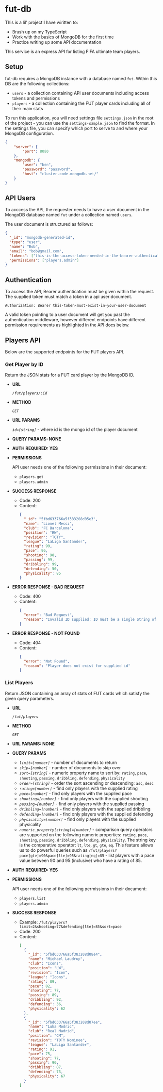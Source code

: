 # fut-db

This is a lil' project I have wiritten to:

- Brush up on my TypeScript
- Work with the basics of MongoDB for the first time
- Practice writing up some API documentation

This service is an express API for listing FIFA ultimate team players.

## Setup
fut-db requires a MongoDB instance with a database named `fut`. Within this DB are the following collections:
- `users` - a collection containing API user documents including access tokens and permissions
- `players` - a collection containing the FUT player cards including all of their main stats

To run this application, you will need settings file `settings.json` in the root of the project - you can use the `settings-sample.json` to find the format. In the settings file, you can specify which port to serve to and where your MongoDB configuration.

```json
{
    "server": {
        "port": 8080
    },
    "mongodb": {
        "user": "ben",
        "password": "password",
        "host": "cluster.code.mongodb.net/"
    }
}
```

## API Users

To acccess the API, the requester needs to have a user document in the MongoDB database named `fut` under a collection named `users`.

The user document is structured as follows:

```json
{
  "_id": "mongodb-generated-id",
  "type": "user",
  "name": "Bob",
  "email": "bob@gmail.com",
  "tokens": ["this-is-the-access-token-needed-in-the-bearer-authentication"],
  "permissions": ["players.admin"]
}
```

## Authentication

To access the API, Bearer authentication must be given within the request. The supplied token must match a token in a api user document.

```
Authorization: Bearer this-token-must-exist-in-your-user-document
```

A valid token pointing to a user document will get you past the authentication middleware, however different endpoints have different permission requirements as highlighted in the API docs below.

## Players API

Below are the supported endpoints for the FUT players API.

### **Get Player by ID**

Return the JSON stats for a FUT card player by the MongoDB ID.

- **URL**

  _`/fut/players/:id`_

- **METHOD**

  _`GET`_

- **URL PARAMS**

  _`id=[string]`_ - where id is the mongo id of the player document

- **QUERY PARAMS: NONE**

- **AUTH REQUIRED: YES**

- **PERMISSIONS**

  API user needs one of the following permissions in their document:

  - `players.get`
  - `players.admin`

- **SUCCESS RESPONSE**

  - Code: 200
  - Content:
    ```json
    {
      "_id": "5fbd633766a5f383208d05e3",
      "name": "Lionel Messi",
      "club": "FC Barcelona",
      "position": "RW",
      "revision": "TOTY",
      "league": "LaLiga Santander",
      "rating": 99,
      "pace": 96,
      "shooting": 98,
      "passing": 99,
      "dribbling": 99,
      "defending": 50,
      "physicality": 85
    }
    ```

- **ERROR RESPONSE - BAD REQUEST**

  - Code: 400
  - Content:
    ```json
    {
      "error": "Bad Request",
      "reason": "Invalid ID supplied: ID must be a single String of 12 bytes or a string of 24 hex characters"
    }
    ```

- **ERROR RESPONSE - NOT FOUND**
  - Code: 404
  - Content:
    ```json
    {
      "error": "Not Found",
      "reason": "Player does not exist for supplied id"
    }
    ```

### **List Players**

Return JSON containing an array of stats of FUT cards which satisfy the given query parameters.

- **URL**

  _`/fut/players`_

- **METHOD**

  _`GET`_

- **URL PARAMS: NONE**

- **QUERY PARAMS**

  - _`limit=[number]`_ - number of documents to return
  - _`skip=[number]`_ - number of documents to skip over
  - _`sort=[string]`_ - numeric property name to sort by: `rating`, `pace`, `shooting`, `passing`, `dribbling`, `defending`, `physicality`
  - _`order=[string]`_ - order the sort ascending or descending: `asc`, `desc`
  - _`rating=[number]`_ - find only players with the supplied rating
  - _`pace=[number]`_ - find only players with the supplied pace
  - _`shooting=[number]`_ - find only players with the supplied shooting
  - _`passing=[number]`_ - find only players with the supplied passing
  - _`dribbling=[number]`_ - find only players with the supplied dribbling
  - _`defending=[number]`_ - find only players with the supplied defending
  - _`physicality=[number]`_ - find only players with the supplied physicality
  - _`numeric_property[string]=[number]`_ - comparison query operators are supported on the following numeric properties: `rating`, `pace`, `shooting`, `passing`, `dribbling`, `defending`, `physicality`. The string key is the comparative operator: `lt`, `lte`, `gt`, `gte`, `eq`. This feature allows us to do powerful queries such as `/fut/players?pace[gte]=90&pace[lte]=95&rating[eq]=85` - list players with a pace value between 90 and 95 (inclusive) who have a rating of 85.

- **AUTH REQUIRED: YES**

- **PERMISSIONS**

  API user needs one of the following permissions in their document:

  - `players.list`
  - `players.admin`

- **SUCCESS RESPONSE**

  - Example: `/fut/players?limit=2&shooting=77&defending[lte]=85&sort=pace`
  - Code: 200
  - Content:
    ```json
    [
      {
        "_id": "5fbd633766a5f383208d08e4",
        "name": "Michael Laudrup",
        "club": "Icons",
        "position": "LW",
        "revision": "Icon",
        "league": "Icons",
        "rating": 89,
        "pace": 82,
        "shooting": 77,
        "passing": 89,
        "dribbling": 92,
        "defending": 36,
        "physicality": 62
      },
      {
        "_id": "5fbd633766a5f383208d07ee",
        "name": "Luka Modric",
        "club": "Real Madrid",
        "position": "CM",
        "revision": "TOTY Nominee",
        "league": "LaLiga Santander",
        "rating": 91,
        "pace": 75,
        "shooting": 77,
        "passing": 90,
        "dribbling": 87,
        "defending": 73,
        "physicality": 67
      }
    ]
    ```
